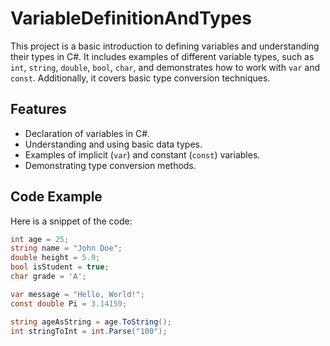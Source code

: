 # VariableDefinitionAndTypes

This project is a basic introduction to defining variables and understanding their types in C#. It includes examples of different variable types, such as `int`, `string`, `double`, `bool`, `char`, and demonstrates how to work with `var` and `const`. Additionally, it covers basic type conversion techniques.

## Features
- Declaration of variables in C#.
- Understanding and using basic data types.
- Examples of implicit (`var`) and constant (`const`) variables.
- Demonstrating type conversion methods.

## Code Example
Here is a snippet of the code:
```csharp
int age = 25;
string name = "John Doe";
double height = 5.9;
bool isStudent = true;
char grade = 'A';

var message = "Hello, World!";
const double Pi = 3.14159;

string ageAsString = age.ToString();
int stringToInt = int.Parse("100");
